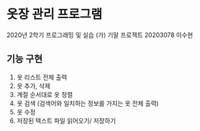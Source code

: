 # 옷장 관리 프로그램
2020년 2학기 프로그래밍 및 실습 (가) 기말 프로젝트
20203078 이수현
## 기능 구현
1. 옷 리스트 전체 출력
2. 옷 추가, 삭제
3. 계절 순서대로 옷 정렬
4. 옷 검색 (검색어와 일치하는 정보를 가지는 옷 전체 출력)
5. 옷 수정
6. 저장된 텍스트 파일 읽어오기/ 저장하기

